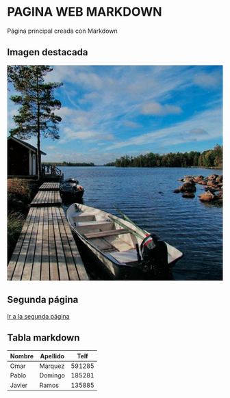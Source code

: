 # PAGINA WEB MARKDOWN

Página principal creada con Markdown

##  Imagen destacada

![Imagen pagina](/img/t2.png)

##  Segunda página

[Ir a la segunda página](segundo.md)

##  Tabla markdown

| Nombre   | Apellido   | Telf    |
|----------|------------|---------|
| Omar     | Marquez    | 591285  |
| Pablo    | Domingo    | 185281  |
| Javier   | Ramos      | 135885  |
